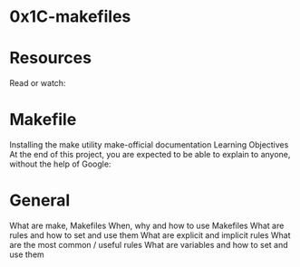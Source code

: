 # 0x1C-makefiles

# Resources
Read or watch:

# Makefile
Installing the make utility
make-official documentation
Learning Objectives
At the end of this project, you are expected to be able to explain to anyone, without the help of Google:

# General
What are make, Makefiles
When, why and how to use Makefiles
What are rules and how to set and use them
What are explicit and implicit rules
What are the most common / useful rules
What are variables and how to set and use them
